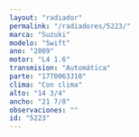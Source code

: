 ```yaml
---
layout: "radiador"
permalink: "/radiadores/5223/"
marca: "Suzuki"
modelo: "Swift"
ano: "2009"
motor: "L4 1.6"
transmision: "Automática"
parte: "1770063J10"
clima: "Con clima"
alto: "14 3/4"
ancho: "21 7/8"
observaciones: ""
id: "5223"
---
```


